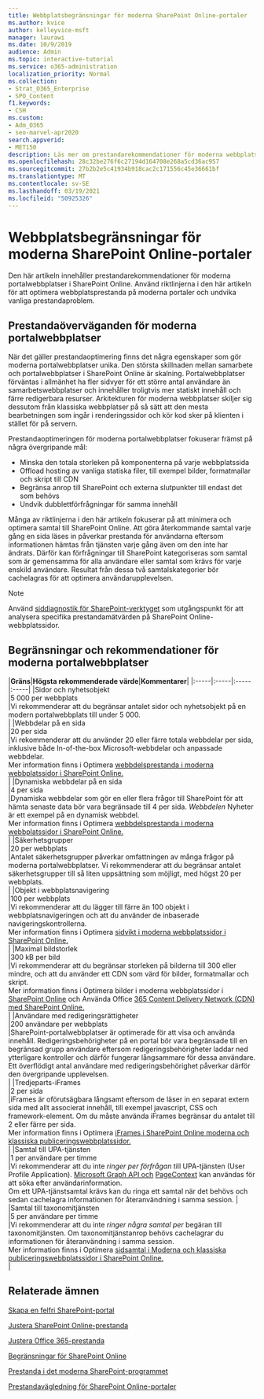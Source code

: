 ```yaml
---
title: Webbplatsbegränsningar för moderna SharePoint Online-portaler
ms.author: kvice
author: kelleyvice-msft
manager: laurawi
ms.date: 10/9/2019
audience: Admin
ms.topic: interactive-tutorial
ms.service: o365-administration
localization_priority: Normal
ms.collection:
- Strat_O365_Enterprise
- SPO_Content
f1.keywords:
- CSH
ms.custom:
- Adm_O365
- seo-marvel-apr2020
search.appverid:
- MET150
description: Läs mer om prestandarekommendationer för moderna webbplatser i SharePoint Online, till exempel att begränsa anrop till Sharepoint och externa slutpunkter.
ms.openlocfilehash: 28c32be276f6c27194d164708e268a5cd36ac957
ms.sourcegitcommit: 27b2b2e5c41934b918cac2c171556c45e36661bf
ms.translationtype: MT
ms.contentlocale: sv-SE
ms.lasthandoff: 03/19/2021
ms.locfileid: "50925326"
---
```

# <a name="sharepoint-online-modern-portal-site-limits"></a>Webbplatsbegränsningar för moderna SharePoint Online-portaler

Den här artikeln innehåller prestandarekommendationer för moderna portalwebbplatser i SharePoint Online. Använd riktlinjerna i den här artikeln för att optimera webbplatsprestanda på moderna portaler och undvika vanliga prestandaproblem.

## <a name="performance-considerations-for-modern-portal-sites"></a>Prestandaöverväganden för moderna portalwebbplatser

När det gäller prestandaoptimering finns det några egenskaper som gör moderna portalwebbplatser unika. Den största skillnaden mellan samarbete och portalwebbplatser i SharePoint Online är skalning. Portalwebbplatser förväntas i allmänhet ha fler sidvyer för ett större antal användare än samarbetswebbplatser och innehåller troligtvis mer statiskt innehåll och färre redigerbara resurser. Arkitekturen för moderna webbplatser skiljer sig dessutom från klassiska webbplatser på så sätt att den mesta bearbetningen som ingår i renderingssidor och kör kod sker på klienten i stället för på servern.

Prestandaoptimeringen för moderna portalwebbplatser fokuserar främst på några övergripande mål:

- Minska den totala storleken på komponenterna på varje webbplatssida
- Offload hosting av vanliga statiska filer, till exempel bilder, formatmallar och skript till CDN
- Begränsa anrop till SharePoint och externa slutpunkter till endast det som behövs
- Undvik dubblettförfrågningar för samma innehåll

Många av riktlinjerna i den här artikeln fokuserar på att minimera och optimera samtal till SharePoint Online. Att göra återkommande samtal varje gång en sida läses in påverkar prestanda för användarna eftersom informationen hämtas från tjänsten varje gång även om den inte har ändrats. Därför kan förfrågningar till SharePoint kategoriseras som samtal som är gemensamma för alla användare eller samtal som krävs för varje enskild användare. Resultat från dessa två samtalskategorier bör cachelagras för att optimera användarupplevelsen.

>[!NOTE]
>Använd [siddiagnostik för SharePoint-verktyget](./page-diagnostics-for-spo.md) som utgångspunkt för att analysera specifika prestandamätvärden på SharePoint Online-webbplatssidor.

## <a name="modern-portal-site-limits-and-recommendations"></a>Begränsningar och rekommendationer för moderna portalwebbplatser

|**Gräns**|**Högsta rekommenderade värde**|**Kommentarer**|
|:-----|:-----|:-----|:-----|
|Sidor och nyhetsobjekt  <br/> |5 000 per webbplats  <br/> |Vi rekommenderar att du begränsar antalet sidor och nyhetsobjekt på en modern portalwebbplats till under 5 000.  <br/> |
|Webbdelar på en sida  <br/> |20 per sida  <br/> |Vi rekommenderar att du använder 20 eller färre totala webbdelar per sida, inklusive både In-of-the-box Microsoft-webbdelar och anpassade webbdelar. <br/> Mer information finns i Optimera [webbdelsprestanda i moderna webbplatssidor i SharePoint Online.](modern-web-part-optimization.md)  <br/> |
|Dynamiska webbdelar på en sida  <br/> |4 per sida  <br/> |Dynamiska webbdelar som gör en eller flera frågor till SharePoint för att hämta senaste data bör vara begränsade till 4 per sida. _Webbdelen_ Nyheter är ett exempel på en dynamisk webbdel. <br/> Mer information finns i Optimera [webbdelsprestanda i moderna webbplatssidor i SharePoint Online.](modern-web-part-optimization.md)    <br/> |
|Säkerhetsgrupper  <br/> |20 per webbplats  <br/> |Antalet säkerhetsgrupper påverkar omfattningen av många frågor på moderna portalwebbplatser. Vi rekommenderar att du begränsar antalet säkerhetsgrupper till så liten uppsättning som möjligt, med högst 20 per webbplats.  <br/> |
|Objekt i webbplatsnavigering  <br/> |100 per webbplats  <br/> |Vi rekommenderar att du lägger till färre än 100 objekt i webbplatsnavigeringen och att du använder de inbaserade navigeringskontrollerna.  <br/> Mer information finns i Optimera [sidvikt i moderna webbplatssidor i SharePoint Online.](modern-page-weight-optimization.md) <br/> |
|Maximal bildstorlek  <br/> |300 kB per bild  <br/> |Vi rekommenderar att du begränsar storleken på bilderna till 300 eller mindre, och att du använder ett CDN som värd för bilder, formatmallar och skript. <br/>Mer information finns i Optimera bilder i moderna webbplatssidor i [SharePoint Online](modern-image-optimization.md) och Använda Office [365 Content Delivery Network (CDN) med SharePoint Online.](use-microsoft-365-cdn-with-spo.md)  <br/> |
|Användare med redigeringsrättigheter  <br/> |200 användare per webbplats  <br/> |SharePoint-portalwebbplatser är optimerade för att visa och använda innehåll. Redigeringsbehörigheter på en portal bör vara begränsade till en begränsad grupp användare eftersom redigeringsbehörigheter laddar ned ytterligare kontroller och därför fungerar långsammare för dessa användare. Ett överflödigt antal användare med redigeringsbehörighet påverkar därför den övergripande upplevelsen. <br/> |
|Tredjeparts-iFrames  <br/> |2 per sida  <br/> |iFrames är oförutsägbara långsamt eftersom de läser in en separat extern sida med allt associerat innehåll, till exempel javascript, CSS och framework-element. Om du måste använda iFrames begränsar du antalet till 2 eller färre per sida.<br/> Mer information finns i Optimera [iFrames i SharePoint Online moderna och klassiska publiceringswebbplatssidor.](modern-iframe-optimization.md) <br/> |
|Samtal till UPA-tjänsten  <br/> |1 per användare per timme  <br/> |Vi rekommenderar att du inte _ringer per förfrågan_ till UPA-tjänsten (User Profile Application). [Microsoft Graph API och](/graph/call-api) [PageContext](/javascript/api/sp-page-context/pagecontext?view=sp-typescript-latest) kan användas för att söka efter användarinformation.  <br/> Om ett UPA-tjänstsamtal krävs kan du ringa ett samtal när det behövs och sedan cachelagra informationen för återanvändning i samma session. |
|Samtal till taxonomitjänsten  <br/> |5 per användare per timme  <br/> |Vi rekommenderar att du inte _ringer några samtal per_ begäran till taxonomitjänsten. Om taxonomitjänstanrop behövs cachelagrar du informationen för återanvändning i samma session. <br/> Mer information finns i Optimera [sidsamtal i Moderna och klassiska publiceringswebbplatssidor i SharePoint Online.](modern-page-call-optimization.md) <br/> |

## <a name="related-topics"></a>Relaterade ämnen

[Skapa en felfri SharePoint-portal](/sharepoint/portal-health)

[Justera SharePoint Online-prestanda](tune-sharepoint-online-performance.md)

[Justera Office 365-prestanda](tune-microsoft-365-performance.md)

[Begränsningar för SharePoint Online](/office365/servicedescriptions/sharepoint-online-service-description/sharepoint-online-limits)

[Prestanda i det moderna SharePoint-programmet](/sharepoint/modern-experience-performance)

[Prestandavägledning för SharePoint Online-portaler](/sharepoint/dev/solution-guidance/portal-performance)